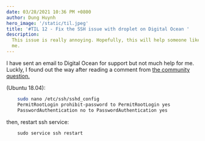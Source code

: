 ```yaml
---
date: 03/28/2021 10:36 PM +0800
author: Dung Huynh
hero_image: '/static/til.jpeg'
title: '#TIL 12 - Fix the SSH issue with droplet on Digital Ocean '
description:
  This issue is really annoying. Hopefully, this will help someone like
  me.
---
```


I have sent an email to Digital Ocean for support but not much help for me. Luckly, I found out the way after reading a comment from [the community question.](https://www.digitalocean.com/community/questions/error-permission-denied-publickey-when-i-try-to-ssh)

(Ubuntu 18.04):

```sh
    sudo nano /etc/ssh/sshd_config
    PermitRootLogin prohibit-password to PermitRootLogin yes
    PasswordAuthentication no to PasswordAuthentication yes
```

then, restart ssh service:

```
    sudo service ssh restart
```
